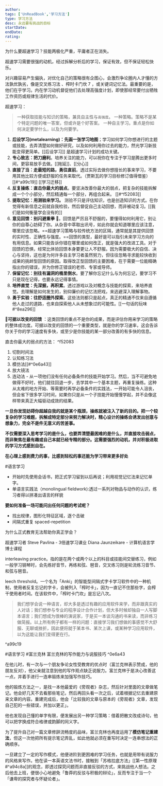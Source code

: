 ```yaml
---
author: 
tags: ['UnReadBook','学习方法']
type: 学习方法
desc: 永远要有挑战的目标
startDate: 
endDate:
rating: 
---
```


为什么要超速学习？技能两极化严重，平庸者正在消失。



超速学习需要很强的动机，经过拆解分析后的学习，保证有效，但不保证轻松快乐。

对兴趣容易产生偏执，对优化自己的策略很有企图心，会激烈争论圈内人才懂的方法孰优孰劣，像是交叉练习法 、榨时卡门坎 7 ，或关键词记忆法。最重要的是，他们在乎学习。内在学习动机督促他们去处理高强度计划，即使那经常要付出牺牲工作资历或规律生活的代价。


超速学习：
>一种获取技能与知识的策略，兼具自主性与`高强度`。
>一种策略。策略不是某个特定问题的唯一答案，但或许是个好答案。
>一种自主学习。重点是你如何决定要学什么，以及为何要学。


1. **后设学习(metalearning)：先画一张学习地图**；学习如何学习你想进行的主题或技能，去弄清楚如何做好研究，以及如何利用你过去的能力，然光学习新技能变得更简单。[[后设学习]] 是超速学习计划的成功关键。
2. **专心致志：把刀磨利**。培养关注的能力，可以祝你在专注于学习是腾出更多时间，更容易放手去做。[[拖延]]、[[分心]]
3. **直接了当：走最短的路，勇往直前**。透过实际去做你想擅长的事来学习，不要用其他比较方便或舒服的任务来取代。（贾斯瓦的学习目标修订值得借鉴）[[#^a99c19]]  [[学习迁移]]
4. **反复操练：直击你最大的弱点**。要坚决改善你最大的弱点，把复杂的技能拆解成一个个小部分，然后精通每一个部分，再组合起来。 [[#^f52083]]
5. **提取记忆：用测验来学习。** 测验不只是评估知识，也是创造知识的方式。在你觉得有新信息之前就自我检验，然后督促自己主动回想，而非被动复习。[[我们是如何衡量学会没有的]]
6. **意见回馈：别闪避重拳** 🔴。回馈是严厉且不舒服的，要懂得如何利用它，别让你的自尊心妨碍了你。从杂音中萃取出讯号，如此你就会知道哪里应该注意，哪里应该忽略。==超速学习策略与较传统方法的区隔，通常就是其提供回馈的实时性、正确性与强度。==回馈的类型，最好是可以指引未来学习方向的有用信息。如果只能告诉你错在哪里或如何改正，就是强大的改进工具。对于回馈的恐惧，经常比体验回馈本身要更让人不舒服。因为需要极大的自信、决心与坚持，这也是为何许多自主学习者虽然努力，但往往忽略寻求能较快收到成果的挑衅型回馈的原因。取得改正型回馈的主要困难，在于需要一位能精确指出你的错误，并为你修正错误的老师、专家或导师。
7. **保留记忆：别往有漏洞的桶里倒水**。要了解你忘记什么与为何忘记，要学习不只是现在记得，也要永远记得事情。
8. **培养直觉：先深掘，再积累**。透过游戏以及对概念与技能的探索，来培养直觉。去理解是如何发生的，别仰廉价的记忆法把戏，来逃避深入理解事物。
9. **勇于实验：往舒适圈外探索**。这些法则都只是起点，真正的精通不仅来自遵循他人走过的道路，也来自探索他人从未想象过的可能性。[[一句话的玩味#^8ea296]]



🔴**可据以改变的回馈** ：这类回馈的重点不是你的成果，而是评估你用来学习的策略的整体成功度。可据以改变的回馈的一个重要类型，就是你的学习速率，这会告诉你关于你的学习速度有多快，或至少是你技能的某一部分改善的有多快的信息。






直击你最大的弱点的方法： ^f52083
1. 切割时间法
2. 认知练习法 
3. 模仿法[[#^0e6a43]]
4. 放大镜法 
5. 连动法 - 从一项他们没有任何必备条件的技能开始学习。然后，当不可避免地做得不好时，他们就往回退一步，去学其中一个基本主题，再重复操练。这种从太难的地方开始、等需要时再学必备条件的实践法，一开始可能令人沮丧，但会省下很多学习时间，如果你只是从一个子技能开始慢慢学起，并不会像这样带来真正大幅驱动成效的结果。

**一旦你发现妨碍你超越自我的就是某个瓶颈，操练就被注入了新的目的。把一个较复杂的学习难题，拆解成特定部分来努力解决时，精心设计的操练会诱发出创意与想象力，完全不是件无意义的苦差事。**

**不仅需要深入思考学习的是什么，也要弄清楚最困难的是什么，并直接攻击弱点，而非聚焦在最有趣或自己本就已经专精的部分。这需要强烈的动机，并对积极进取的学习方式感到自在。**

**在心理上感到费力的事，比感到轻松的事还能为学习带来更多好处**


#语言学习
- 开始时先使用会话书，把正式学习留到以后再说；利用视觉记忆法来记忆单字。
- 单语言实践法（monolingual fieldwork):透过一系列对物品与动作的认识，练习者得以拼凑出语言的样貌


**要如何准备一场可能问出任何问题的考试呢？**

- 找出规律，图形化特征区域，逐个击破
- 间隔式重复 spaced-repetition


为什么正式教育无法帮助你真正学会？






超速学习者
Steve Pavlina - 3倍速学习课业
Diana Jaunzeikare - 计算机语言学博士课程





interleaving practice。指的是在两个或两个以上的科目或技能间交替练习，例如一般学习钢琴时，会先练好音节，再练和弦、琶音，交叉练习则是轮流练习音节、和弦与琶音。

leech threshold。一个名为「Anki」的智能型间隔式字卡学习软件中的一种机制，使用者反复忘记的字卡，会被列入「榨时卡」，因为一直记不住那些字，会榨干使用者时间。在该软件中，「榨时卡门坎」是忘记八次。



>我们想学会说一种语言，却大多是透过有趣的应用软件来学，而非跟真实的人对话；我们想参与专业的程序设计合作计划，但大多时候却独自一人写脚本语言；我们想成为很棒的演说家，于是买一本谈沟通的书来读，而非练习做简报。以上所有例子都有一样的问题：直接学习我们想做的事感觉不大舒服、无聊或挫折，因此便将就于某本书、某次上课，或某种学习应用软件，以为这能让我们变得更在行。

^a99c19

#语言学习 #富兰克林 
富兰克林的写作能力与说服技巧 ^0e6a43

在他儿时，有一次与一个朋友争论女性受教育的优点时（富兰克林表示赞成，他的朋友反对），他父亲就注意到他的写作观点缺乏说服力。富兰克林于是决心改善这一点，并着手进行一连串锻炼来加强写作技巧。

他的锻炼方法之一，是找一本他最爱的《旁观者》杂志，然后针对里面的文章做笔记。他会好几天不去看那些笔记，然后再回头看一次之后，试着根据记忆去重建原来文章的内容。重建完成后，他会「比较我的文章与原本的《旁观者》文章，发现自己犯的一些错误，并加以更正」。

他也发现自己懂的单字有限，便发展出另一种学习策略：借着把散文改成诗句，他可以把字换成符合格律或韵脚的同义字。

为了提升自己对一篇文章修辞流畅度的品味，富兰克林也再度运用了**模仿笔记重建法**，但这一次他把所有提示笔记弄乱，如此他就必须在重写时决定一连串想法的正确顺序。

一旦建立了一定的写作模式，他便进阶到更困难的学习任务，也就是用带有说服力的风格来写作。他在读一本英语文法书时，接触到「苏格拉底方法」[[第一性原理#^a94c8a]]的观念，即透过探究问题而非直接反驳的方式，来挑战他人想法。之后他去上班，便很小心地避免「鲁莽的反驳与积极的辩论」，反而专注于当一个「谦卑的探究者与怀疑论者」。





